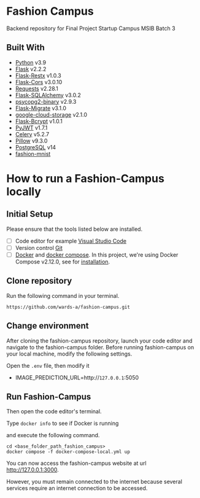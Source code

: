 # Fashion Campus

Backend repository for Final Project Startup Campus MSIB Batch 3

## Built With

- [Python](https://www.python.org/) v3.9
- [Flask](https://flask.palletsprojects.com/en/2.2.x/) v2.2.2
- [Flask-Restx](https://flask-restx.readthedocs.io/en/latest/) v1.0.3
- [Flask-Cors](https://flask-cors.readthedocs.io/en/latest/) v3.0.10
- [Requests](https://requests.readthedocs.io/en/latest/) v2.28.1
- [Flask-SQLAlchemy](https://flask-sqlalchemy.palletsprojects.com/en/3.0.x/) v3.0.2
- [psycopg2-binary](https://www.psycopg.org/docs/) v2.9.3
- [Flask-Migrate](https://flask-migrate.readthedocs.io/en/latest/) v3.1.0
- [google-cloud-storage](https://cloud.google.com/storage/docs/reference/libraries#client-libraries-install-python) v2.1.0
- [Flask-Bcrypt](https://flask-bcrypt.readthedocs.io/en/1.0.1/) v1.0.1
- [PyJWT](https://pyjwt.readthedocs.io/en/stable/) v1.7.1
- [Celery](https://docs.celeryq.dev/en/stable/getting-started/introduction.html) v5.2.7
- [Pillow](https://pillow.readthedocs.io/en/stable/) v9.3.0
- [PostgreSQL](https://www.postgresql.org/) v14
- [fashion-mnist](https://github.com/rizanqardafil/fashion-mnist)

# How to run a Fashion-Campus locally

## Initial Setup

Please ensure that the tools listed below are installed.

- [ ] Code editor for example [Visual Studio Code](https://code.visualstudio.com/)
- [ ] Version control [Git](https://git-scm.com/)
- [ ] [Docker](https://www.docker.com/) and [docker compose](https://docs.docker.com/compose/). In this project, we're using Docker Compose v2.12.0, see for [installation](https://docs.docker.com/compose/install/linux/#install-the-plugin-manually).

## Clone repository

Run the following command in your terminal.

```
https://github.com/wards-a/fashion-campus.git
```

## Change environment

After cloning the fashion-campus repository, launch your code editor and navigate to the fashion-campus folder. Before running fashion-campus on your local machine, modify the following settings.

Open the `.env` file, then modify it
- IMAGE_PREDICTION_URL=http://`127.0.0.1`:5050

## Run Fashion-Campus

Then open the code editor's terminal.

Type `docker info` to see if Docker is running

and execute the following command.

```
cd <base_folder_path_fashion_campus>
docker compose -f docker-compose-local.yml up
```

You can now access the fashion-campus website at url http://127.0.0.1:3000.

However, you must remain connected to the internet because several services require an internet connection to be accessed.
